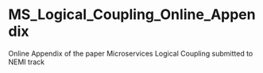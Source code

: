 # MS_Logical_Coupling_Online_Appendix
Online Appendix of the paper Microservices Logical Coupling submitted to NEMI track
